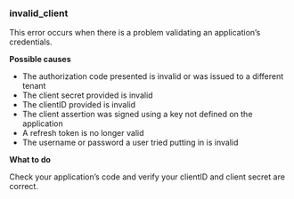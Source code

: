 ### invalid_client
This error occurs when there is a problem validating an application’s credentials.

**Possible causes**
* The authorization code presented is invalid or was issued to a different tenant
* The client secret provided is invalid
* The clientID provided is invalid
* The client assertion was signed using a key not defined on the application
* A refresh token is no longer valid
* The username or password a user tried putting in is invalid

**What to do**


Check your application’s code and verify your clientID and client secret are correct.
